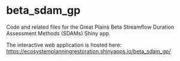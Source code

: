 # beta_sdam_gp

Code and related files for the Great Plains Beta Streamflow Duration Assessment Methods (SDAMs) Shiny app.  

The interactive web application is hosted here: https://ecosystemplanningrestoration.shinyapps.io/beta_sdam_gp/
